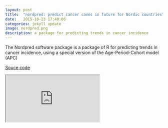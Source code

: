 ```yaml
---
layout: post
title:  "nordpred: predict cancer cases in future for Nordic countries"
date:   2015-10-23 17:40:06
categories: jekyll update
image: nordpred.png
description: a package for predicting trends in cancer incidence
---
```




The Nordpred software package is a package of R for predicting trends in cancer incidence, using a special version of the Age-Period-Cohort model (APC)

[Souce code](https://github.com/shinysolutions/nordpred)
<iframe src="http://51.175.77.204:3838/nordpred"></iframe><br>

